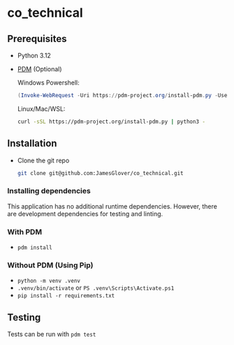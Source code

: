 # co_technical

## Prerequisites

- Python 3.12
- [PDM](https://pdm-project.org/en/stable/) (Optional)

  Windows Powershell:

  ```powershell
  (Invoke-WebRequest -Uri https://pdm-project.org/install-pdm.py -UseBasicParsing).Content | py -
  ```

  Linux/Mac/WSL:

  ```sh
  curl -sSL https://pdm-project.org/install-pdm.py | python3 -
  ```

## Installation

- Clone the git repo
  
  ```sh
  git clone git@github.com:JamesGlover/co_technical.git
  ```

### Installing dependencies

This application has no additional runtime dependencies. However, there are development
dependencies for testing and linting.

### With PDM

- `pdm install`

### Without PDM (Using Pip)

- `python -m venv .venv`
- `.venv/bin/activate` or `PS .venv\Scripts\Activate.ps1`
- `pip install -r requirements.txt`


## Testing

Tests can be run with `pdm test`
